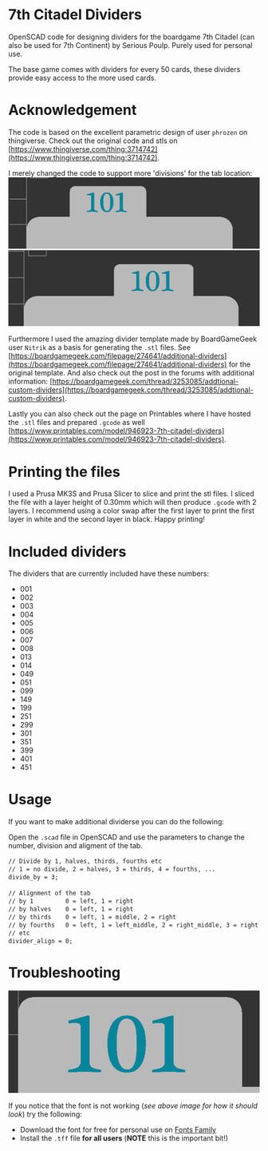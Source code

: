 # 7th Citadel Dividers

OpenSCAD code for designing dividers for the boardgame 7th Citadel (can also be used for 7th Continent) by Serious Poulp. Purely used for personal use.

The base game comes with dividers for every 50 cards, these dividers provide easy access to the more used cards.

# Acknowledgement
The code is based on the excellent parametric design of user `phrozen` on thingiverse. Check out the original code and stls on [https://www.thingiverse.com/thing:3714742](https://www.thingiverse.com/thing:3714742). 

I merely changed the code to support more 'divisions' for the tab location:
![alt text](images/divide_fourths_midle_left.png "Divided by fourths aligned middle left")
![alt text](images/divide_fourths_midle_right.png "Divided by fourths aligned middle right")

Furthermore I used the amazing divider template made by BoardGameGeek user `Nitrik` as a basis for generating the `.stl` files. See [https://boardgamegeek.com/filepage/274641/additional-dividers](https://boardgamegeek.com/filepage/274641/additional-dividers) for the original template. 
And also check out the post in the forums with additional information: [https://boardgamegeek.com/thread/3253085/addtional-custom-dividers](https://boardgamegeek.com/thread/3253085/addtional-custom-dividers).

Lastly you can also check out the page on Printables where I have hosted the `.stl` files and prepared `.gcode` as well [https://www.printables.com/model/946923-7th-citadel-dividers](https://www.printables.com/model/946923-7th-citadel-dividers).

# Printing the files
I used a Prusa MK3S and Prusa Slicer to slice and print the stl files. I sliced the file with a layer height of 0.30mm which will then produce `.gcode` with 2 layers. I recommend using a color swap after the first layer to print the first layer in white and the second layer in black. Happy printing!

# Included dividers
The dividers that are currently included have these numbers:
- 001
- 002
- 003
- 004
- 005
- 006
- 007
- 008
- 013
- 014
- 049
- 051
- 099
- 149
- 199
- 251
- 299
- 301
- 351
- 399
- 401
- 451

# Usage
If you want to make additional dividerse you can do the following:

Open the `.scad` file in OpenSCAD and use the parameters to change the number, division and aligment of the tab.

```
// Divide by 1, halves, thirds, fourths etc
// 1 = no divide, 2 = halves, 3 = thirds, 4 = fourths, ...
divide_by = 3;

// Alignment of the tab
// by 1         0 = left, 1 = right
// by halves    0 = left, 1 = right
// by thirds    0 = left, 1 = middle, 2 = right
// by fourths   0 = left, 1 = left_middle, 2 = right_middle, 3 = right
// etc
divider_align = 0;
```
# Troubleshooting
![alt text](images/font_example.png "Font example")


If you notice that the font is not working (_see above image for how it should look_) try the following:
- Download the font for free for personal use on [Fonts Family](https://freefontsfamily.net/plantagenet-cherokee-font-free/)
- Install the `.tff` file **for all users** (**NOTE** this is the important bit!)


